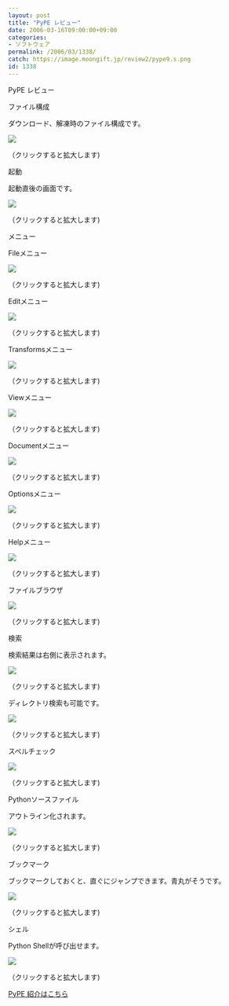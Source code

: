 ```yaml
---
layout: post
title: "PyPE レビュー"
date: 2006-03-16T09:00:00+09:00
categories:
- ソフトウェア
permalink: /2006/03/1338/
catch: https://image.moongift.jp/review2/pype9.s.png
id: 1338
---
```

PyPE レビュー  
<!--more-->

ファイル構成

  

ダウンロード、解凍時のファイル構成です。

  

[![](https://image.moongift.jp/review2/pype1.s.png)](https://image.moongift.jp/review2/pype1.png)  
  
（クリックすると拡大します)

  

起動

  

起動直後の画面です。

  

[![](https://image.moongift.jp/review2/pype2.s.png)](https://image.moongift.jp/review2/pype2.png)  
  
（クリックすると拡大します)

  

メニュー

  

Fileメニュー

  

[![](https://image.moongift.jp/review2/pype3.s.png)](https://image.moongift.jp/review2/pype3.png)  
  
（クリックすると拡大します)

  

Editメニュー

  

[![](https://image.moongift.jp/review2/pype4.s.png)](https://image.moongift.jp/review2/pype4.png)  
  
（クリックすると拡大します)

  

Transformsメニュー

  

[![](https://image.moongift.jp/review2/pype5.s.png)](https://image.moongift.jp/review2/pype5.png)  
  
（クリックすると拡大します)

  

Viewメニュー

  

[![](https://image.moongift.jp/review2/pype6.s.png)](https://image.moongift.jp/review2/pype6.png)  
  
（クリックすると拡大します)

  

Documentメニュー

  

[![](https://image.moongift.jp/review2/pype7.s.png)](https://image.moongift.jp/review2/pype7.png)  
  
（クリックすると拡大します)

  

Optionsメニュー

  

[![](https://image.moongift.jp/review2/pype8.s.png)](https://image.moongift.jp/review2/pype8.png)  
  
（クリックすると拡大します)

  

Helpメニュー

  

[![](https://image.moongift.jp/review2/pype9.s.png)](https://image.moongift.jp/review2/pype9.png)  
  
（クリックすると拡大します)

  

ファイルブラウザ

  

[![](https://image.moongift.jp/review2/pype10.s.png)](https://image.moongift.jp/review2/pype10.png)  
  
（クリックすると拡大します)

  

検索

  

検索結果は右側に表示されます。

  

[![](https://image.moongift.jp/review2/pype11.s.png)](https://image.moongift.jp/review2/pype11.png)  
  
（クリックすると拡大します)

  

ディレクトリ検索も可能です。

  

[![](https://image.moongift.jp/review2/pype12.s.png)](https://image.moongift.jp/review2/pype12.png)  
  
（クリックすると拡大します)

  

スペルチェック

  

[![](https://image.moongift.jp/review2/pype13.s.png)](https://image.moongift.jp/review2/pype13.png)  
  
（クリックすると拡大します)

  

Pythonソースファイル

  

アウトライン化されます。

  

[![](https://image.moongift.jp/review2/pype14.s.png)](https://image.moongift.jp/review2/pype14.png)  
  
（クリックすると拡大します)

  

ブックマーク

  

ブックマークしておくと、直ぐにジャンプできます。青丸がそうです。

  

[![](https://image.moongift.jp/review2/pype15.s.png)](https://image.moongift.jp/review2/pype15.png)  
  
（クリックすると拡大します)

  

シェル

  

Python Shellが呼び出せます。

  

[![](https://image.moongift.jp/review2/pype16.s.png)](https://image.moongift.jp/review2/pype16.png)  
  
（クリックすると拡大します)

  

[PyPE 紹介はこちら](http://oss.moongift.jp/intro/i-1336.html)

